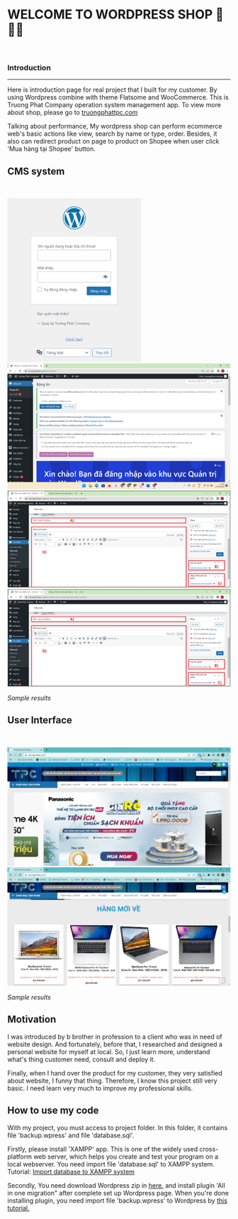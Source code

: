 # WELCOME TO WORDPRESS SHOP 👋👋👋
<br>
<h3>Introduction</h3> 
<hr>
Here is introduction page for real project that I built for my customer. By using Wordpress combine with theme Flatsome and WooCommerce. This is Truong Phat Company operation system management app. To view more about shop, please go to <a href="http://truongphattpc.com/" target="_blank">truongphattpc.com</a>

Talking about performance, My wordpress shop can perform ecommerce web's basic actions like view, search by name or type, order. Besides, it also can redirect product on page to product on Shopee when user click 'Mua hàng tại Shopee' button.

## CMS system
<br>
<p align="left">
  <img src="images/login_cms.png" />
  <img src="images/cms.png" />
  <img src="images/add_product_1.png" />
  <img src="images/add_product_1.png" />
</p>
<i>Sample results</i>
<br>

## User Interface
<br>
<p align="left">
  <img src="images/home_page_1.png" />
  <img src="images/home_page_2.png" />
</p>
<i>Sample results</i>
<br>

## Motivation
I was introduced by b brother in profession to a client who was in need of website design. And fortunately, before that, I researched and designed a personal website for myself at local. So, I just learn more, understand what's thing customer need, consult and deploy it.

Finally, when I hand over the product for my customer, they very satisfied about website, I funny that thing. Therefore, I know this project still very basic. I need learn very much to improve my professional skills.

## How to use my code
With my project, you must access to project folder. In this folder, it contains file 'backup.wpress' and file 'database.sql'.

Firstly, please install 'XAMPP' app. This is  one of the widely used cross-platform web server, which helps you create and test your program on a local webserver. You need import file 'database.sql' to XAMPP system.
Tutorial: <a href="https://www.cs.virginia.edu/~up3f/cs4750/supplement/DB-setup-xampp.html" target="_blank">Import database to XAMPP system</a>

Secondly, You need download Wordpress zip in <a href="https://vi.wordpress.org/download/">here.</a> and install plugin 'All in one migration" after complete set up Wordpress page. When you're done installing plugin, you need import file 'backup.wpress' to Wordpress by <a href="https://tailieu.hostingviet.vn/huong-dan-backup-va-restore-plugins-all-in-one-wp-migration/" target="_blank">this tutorial.</a> 
